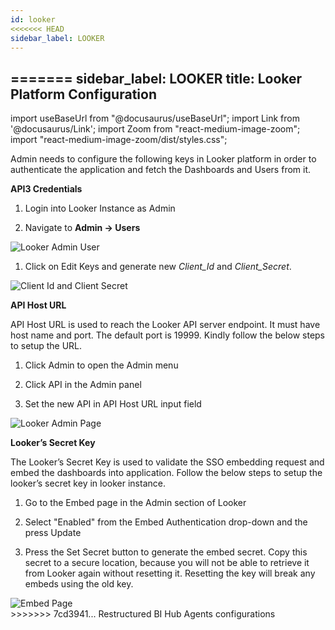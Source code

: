 ```yaml
---
id: looker 
<<<<<<< HEAD
sidebar_label: LOOKER 
---
```

=======
sidebar_label: LOOKER
title: Looker Platform Configuration
---

import useBaseUrl from "@docusaurus/useBaseUrl";
import Link from '@docusaurus/Link';
import Zoom from "react-medium-image-zoom";
import "react-medium-image-zoom/dist/styles.css";

Admin needs to configure the following keys in Looker platform in order to authenticate the application and fetch the Dashboards and Users from it.

**API3 Credentials**

1. Login into Looker Instance as Admin

1. Navigate to **Admin -> Users**

  <div style={{textAlign: 'center'}}>
    <Zoom>
       <img alt="Looker Admin User" src={useBaseUrl('/doc-images/looker/looker-admin-user.png')}/>
    </Zoom>
  </div>

1. Click on Edit Keys and generate new *Client_Id* and *Client_Secret*.

  <div style={{textAlign: 'center'}}>
    <Zoom>
       <img alt="Client Id and Client Secret" src={useBaseUrl('/doc-images/looker/client-id-secret.png')}/>
    </Zoom>
  </div>

**API Host URL**

API Host URL is used to reach the Looker API server endpoint. It must have host name and port. The default port is 19999. Kindly follow the below steps to setup the URL.

1. Click Admin to open the Admin menu

1. Click API in the Admin panel

1. Set the new API in API Host URL input field

  <div style={{textAlign: 'center'}}>
    <Zoom>
       <img alt="Looker Admin Page" src={useBaseUrl('/doc-images/looker/admin-page.png')}/>
    </Zoom>
  </div>

**Looker’s Secret Key**

The Looker’s Secret Key is used to validate the SSO embedding request and embed the dashboards into application. Follow the below steps to setup the looker’s secret key in looker instance.

1. Go to the Embed page in the Admin section of Looker

1. Select "Enabled" from the Embed Authentication drop-down and the press Update

1. Press the Set Secret button to generate the embed secret. Copy this secret to a secure location, because you will not be able to retrieve it from Looker again without resetting it. Resetting the key will break any embeds using the old key.

<div style={{textAlign: 'center'}}>
  <Zoom>
<img alt="Embed Page" src={useBaseUrl('/doc-images/looker/embed-page.png')}/>
  </Zoom>
</div>
>>>>>>> 7cd3941... Restructured BI Hub Agents configurations
